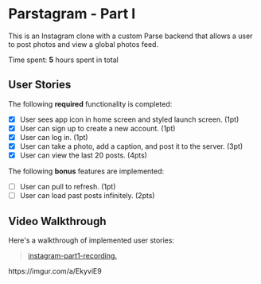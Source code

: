 # Parstagram - Part I

This is an Instagram clone with a custom Parse backend that allows a user to post photos and view a global photos feed.

Time spent: **5** hours spent in total

## User Stories

The following **required** functionality is completed:

- [X] User sees app icon in home screen and styled launch screen. (1pt)
- [X] User can sign up to create a new account. (1pt)
- [X] User can log in. (1pt)
- [X] User can take a photo, add a caption, and post it to the server. (3pt)
- [X] User can view the last 20 posts. (4pts)

The following **bonus** features are implemented:

- [ ] User can pull to refresh. (1pt)
- [ ] User can load past posts infinitely. (2pts)

## Video Walkthrough

Here's a walkthrough of implemented user stories:

<blockquote class="imgur-embed-pub" lang="en" data-id="a/EkyviE9"  ><a href="//imgur.com/a/EkyviE9">instagram-part1-recording.</a></blockquote><script async src="//s.imgur.com/min/embed.js" charset="utf-8"></script>
https://imgur.com/a/EkyviE9
